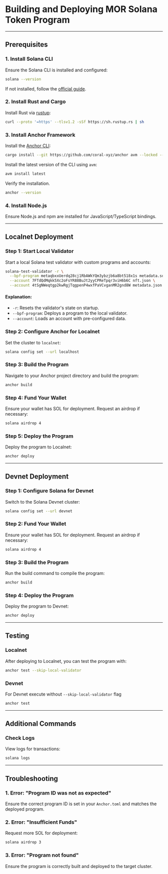 
# Building and Deploying MOR Solana Token Program

---

## Prerequisites

### 1. Install Solana CLI
Ensure the Solana CLI is installed and configured:
```bash
solana --version
```
If not installed, follow the [official guide](https://docs.solana.com/cli/install-solana-cli-tools).

### 2. Install Rust and Cargo
Install Rust via [rustup](https://rustup.rs/):
```bash
curl --proto '=https' --tlsv1.2 -sSf https://sh.rustup.rs | sh
```

### 3. Install Anchor Framework
Install the [Anchor CLI](https://www.anchor-lang.com/docs/installation):
```bash
cargo install --git https://github.com/coral-xyz/anchor avm --locked --force
```

Install the latest version of the CLI using `avm`:
```bash
avm install latest
```

Verify the installation.
```bash
anchor --version
```



### 4. Install Node.js
Ensure Node.js and npm are installed for JavaScript/TypeScript bindings.

---

## Localnet Deployment

### Step 1: Start Local Validator
Start a local Solana test validator with custom programs and accounts:
```bash
solana-test-validator -r \
  --bpf-program metaqbxxUerdq28cj1RbAWkYQm3ybzjb6a8bt518x1s metadata.so \
  --account 7FTdQdMqkk5Xc2oFsYR88BuJt2yyCPReTpqr3viH6b6C nft.json \
  --account 4tSgNWeqtgp2kwRgjTqgpenP4wxfPaVCvganMR2gnd8W metadata.json
```

#### Explanation:
- `-r`: Resets the validator's state on startup.
- `--bpf-program`: Deploys a program to the local validator.
- `--account`: Loads an account with pre-configured data.

### Step 2: Configure Anchor for Localnet
Set the cluster to `localnet`:
```bash
solana config set --url localhost
```

### Step 3: Build the Program
Navigate to your Anchor project directory and build the program:
```bash
anchor build
```

### Step 4: Fund Your Wallet
Ensure your wallet has SOL for deployment. Request an airdrop if necessary:
```bash
solana airdrop 4
```

### Step 5: Deploy the Program
Deploy the program to Localnet:
```bash
anchor deploy
```

---

## Devnet Deployment

### Step 1: Configure Solana for Devnet
Switch to the Solana Devnet cluster:
```bash
solana config set --url devnet
```

### Step 2: Fund Your Wallet
Ensure your wallet has SOL for deployment. Request an airdrop if necessary:
```bash
solana airdrop 4
```

### Step 3: Build the Program
Run the build command to compile the program:
```bash
anchor build
```

### Step 4: Deploy the Program
Deploy the program to Devnet:
```bash
anchor deploy
```

---

## Testing

### Localnet
After deploying to Localnet, you can test the program with:
```bash
anchor test --skip-local-validator
```

### Devnet
For Devnet execute without `--skip-local-validator` flag
```bash
anchor test
```
---

## Additional Commands

### Check Logs
View logs for transactions:
```bash
solana logs
```



---

## Troubleshooting

### 1. **Error: "Program ID was not as expected"**
Ensure the correct program ID is set in your `Anchor.toml` and matches the deployed program.

### 2. **Error: "Insufficient Funds"**
Request more SOL for deployment:
```bash
solana airdrop 3
```

### 3. **Error: "Program not found"**
Ensure the program is correctly built and deployed to the target cluster.
